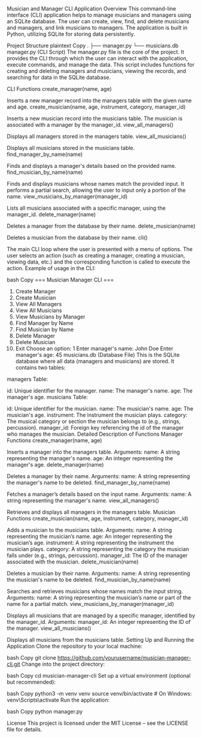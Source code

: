 Musician and Manager CLI Application
Overview
This command-line interface (CLI) application helps to manage musicians and managers using an SQLite database. The user can create, view, find, and delete musicians and managers, and link musicians to managers. The application is built in Python, utilizing SQLite for storing data persistently.

Project Structure
plaintext
Copy
.
├── manager.py
└── musicians.db
manager.py (CLI Script)
The manager.py file is the core of the project. It provides the CLI through which the user can interact with the application, execute commands, and manage the data. This script includes functions for creating and deleting managers and musicians, viewing the records, and searching for data in the SQLite database.

CLI Functions
create_manager(name, age)

Inserts a new manager record into the managers table with the given name and age.
create_musician(name, age, instrument, category, manager_id)

Inserts a new musician record into the musicians table. The musician is associated with a manager by the manager_id.
view_all_managers()

Displays all managers stored in the managers table.
view_all_musicians()

Displays all musicians stored in the musicians table.
find_manager_by_name(name)

Finds and displays a manager's details based on the provided name.
find_musician_by_name(name)

Finds and displays musicians whose names match the provided input. It performs a partial search, allowing the user to input only a portion of the name.
view_musicians_by_manager(manager_id)

Lists all musicians associated with a specific manager, using the manager_id.
delete_manager(name)

Deletes a manager from the database by their name.
delete_musician(name)

Deletes a musician from the database by their name.
cli()

The main CLI loop where the user is presented with a menu of options. The user selects an action (such as creating a manager, creating a musician, viewing data, etc.) and the corresponding function is called to execute the action.
Example of usage in the CLI:

bash
Copy
=== Musician Manager CLI ===
1. Create Manager
2. Create Musician
3. View All Managers
4. View All Musicians
5. View Musicians by Manager
6. Find Manager by Name
7. Find Musician by Name
8. Delete Manager
9. Delete Musician
0. Exit
Choose an option: 1
Enter manager's name: John Doe
Enter manager's age: 45
musicians.db (Database File)
This is the SQLite database where all data (managers and musicians) are stored. It contains two tables:

managers Table:

id: Unique identifier for the manager.
name: The manager's name.
age: The manager's age.
musicians Table:

id: Unique identifier for the musician.
name: The musician's name.
age: The musician's age.
instrument: The instrument the musician plays.
category: The musical category or section the musician belongs to (e.g., strings, percussion).
manager_id: Foreign key referencing the id of the manager who manages the musician.
Detailed Description of Functions
Manager Functions
create_manager(name, age)

Inserts a manager into the managers table.
Arguments:
name: A string representing the manager's name.
age: An integer representing the manager's age.
delete_manager(name)

Deletes a manager by their name.
Arguments:
name: A string representing the manager's name to be deleted.
find_manager_by_name(name)

Fetches a manager’s details based on the input name.
Arguments:
name: A string representing the manager's name.
view_all_managers()

Retrieves and displays all managers in the managers table.
Musician Functions
create_musician(name, age, instrument, category, manager_id)

Adds a musician to the musicians table.
Arguments:
name: A string representing the musician’s name.
age: An integer representing the musician’s age.
instrument: A string representing the instrument the musician plays.
category: A string representing the category the musician falls under (e.g., strings, percussion).
manager_id: The ID of the manager associated with the musician.
delete_musician(name)

Deletes a musician by their name.
Arguments:
name: A string representing the musician's name to be deleted.
find_musician_by_name(name)

Searches and retrieves musicians whose names match the input string.
Arguments:
name: A string representing the musician’s name or part of the name for a partial match.
view_musicians_by_manager(manager_id)

Displays all musicians that are managed by a specific manager, identified by the manager_id.
Arguments:
manager_id: An integer representing the ID of the manager.
view_all_musicians()

Displays all musicians from the musicians table.
Setting Up and Running the Application
Clone the repository to your local machine:

bash
Copy
git clone https://github.com/yourusername/musician-manager-cli.git
Change into the project directory:

bash
Copy
cd musician-manager-cli
Set up a virtual environment (optional but recommended):

bash
Copy
python3 -m venv venv
source venv/bin/activate  # On Windows: venv\Scripts\activate
Run the application:

bash
Copy
python manager.py

License
This project is licensed under the MIT License – see the LICENSE file for details.
